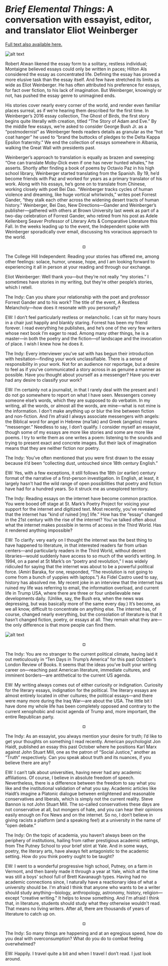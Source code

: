 # *Brief Elemental Things*: A conversation with essayist, editor, and translator Eliot Weinberger

[Full text also available here.](https://www.theindy.org/1571)

![alt text](assets/bd_el.jpg)

Robert Atwan likened the essay form to a solitary, restless individual; Montaigne believed essays could only be written in paces; Hilton Als considered the essay as concentrated life. Defining the essay has proved a more elusive task than the essay itself. And few have stretched its limits as wide as Eliot Weinberger. He has often attributed his preference for essays, for fact over fiction, to his lack of imagination. But Weinberger, knowingly or not, has pushed the essay genre to unimagined ends.

His stories cover nearly every corner of the world, and render even familiar places surreal, as if we’re hearing them described for the first time. In Weinberger’s 2016 essay collection, The Ghost of Birds, the first story begins quite literally with creation, titled “The Story of Adam and Eve.” By the middle few essays, we’re asked to consider George Bush Jr. as a “postmodernist” as Weinberger feeds readers details as granular as the “hot coat hanger” he used to “brand the buttocks of pledges to the Delta Kappa Epsilon fraternity.” We end the collection of essays somewhere in Albania, walking the Great Wall with presidents past.

Weinberger’s approach to translation is equally as brazen and sweeping: “One can translate Moby-Dick even if one has never hunted whales,” he asserts. Shortly after finding a book of poems by Octavio Paz in his high school library, Weinberger started translating from the Spanish. By 19, he’d become friends with Paz and worked for years as a primary translator of his work. Along with his essays, he’s gone on to translate from Chinese, working closely with poet Bei Dao. “Weinberger tracks cycles of human violence and dreaming, like huge vortical whirlwinds,” writes poet Forrest Gander, “they stalk each other across the widening desert tracts of human history.” Weinberger, Bei Dao, New Directions—Gander and Weinberger’s publisher—gathered with others at Brown University last week as part of a two-day celebration of Forrest Gander, who retired from his post as Adele Kellenberg Seaver Professor of Literary Arts & Comparative Literature this Fall. In the weeks leading up to the event, the Independent spoke with Weinberger sporadically over email, discussing his voracious approach to the world.

<p style="text-align: center;">¤</p>

The College Hill Independent: Reading your stories has offered me, among other feelings: solace, humor, unease, hope, and I am looking forward to experiencing it all in person at your reading and through our exchange.

Eliot Weinberger: Well thank you—but they’re not really “my stories.” I sometimes have stories in my writing, but they’re other people’s stories, which I retell.

The Indy: Can you share your relationship with the poet and professor Forrest Gander and to his work? The title of the event, A Restless Melancholy—how does it resonate with you personally?

EW: I don’t feel particularly restless or melancholic. I can sit for many hours in a chair just happily and blankly staring. Forrest has been my friend forever. I read everything he publishes, and he’s one of the very few writers whose next book I’m eager to read. Among many other things, he is a master—in both the poetry and the fiction—of landscape and the invocation of place. I wish I knew how he does it.

The Indy: Every interviewer you’ve sat with has begun their introduction with hesitation—finding your work unclassifiable. There is a sense of responsibility in your work. Not for an audience nor reportage, but a desire to feel as if you’ve communicated a story across in as genuine a manner as possible. Have you thought about yourself as a messenger? Have you ever had any desire to classify your work?

EW: I’m certainly not a journalist, in that I rarely deal with the present and I do not go somewhere to report on what I have seen. Messengers convey someone else’s words, which they are supposed to do verbatim. In my writing, all the words, or almost all the words, are mine—what is not mine is the information. I don’t make anything up or blur the line between fiction and non-fiction. And I’m afraid I always associate messengers with angels: the Biblical word for angel in Hebrew (ma’lak) and Greek (angelos) means “messenger.” Needless to say, I don’t qualify. I consider myself an essayist, though some of my essays are more like stories and some are more like poems. I try to write them as one writes a poem: listening to the sounds and trying to present exact and concrete images. But their lack of imagination means that they are neither fiction nor poetry.

The Indy: You’ve often mentioned that you were first drawn to the essay because it’d been “collecting dust, untouched since 18th century English.”

EW: Yes, with a few exceptions, it still follows the 18th (or earlier) century format of the narrative of a first-person investigation. In English, at least, it largely hasn’t had the wild range of open possibilities that poetry and fiction have had for a hundred years. So it struck me as unexplored territory.

The Indy: Reading essays on the internet have become common practice. You were booed off stage at St. Mark’s Poetry Project for voicing your support for the internet and digitized text. Most recently, you’ve revealed that the internet has “kind of ruined [my] life.” How has the “essay” changed in the 21st century with the rise of the internet? You’ve talked often about what the internet makes possible in terms of access in the Third World. Has it rendered anything impossible?

EW: To clarify: very early on I thought the internet was the best thing to have happened to literature, in that interested readers far from urban centers—and particularly readers in the Third World, without decent libraries—would suddenly have access to so much of the world’s writing. In 1994, on a panel at St Mark’s on “poetry and revolution,” I was widely ridiculed for saying that the internet was about to be a powerful political force. (Amiri Baraka, for one, responded, “The revolution is not going to come from a bunch of yuppies with laptops.”) As Fidel Castro used to say, history has absolved me. My recent joke in an interview that the internet has ruined my life was referring to email, the information overload, and current life in Trump USA, where there are three or four unbelievable new developments daily. (Unlike, say, the Bush era, when the news was depressing, but was basically more of the same every day.) It’s become, as we all know, difficult to concentrate on anything else. The internet has, of course, changed nearly everything, but the consolation of literature is that it hasn’t changed fiction, poetry, or essays at all. They remain what they are—the only difference is that more people can find them.

![alt text](assets/the-rose-of-time.jpg)

<p style="text-align: center;">¤</p>

The Indy: You are no stranger to the current political climate, having laid it out meticulously in “Ten Days in Trump’s America” for this past October’s London Review of Books. It seems that the ideas you’ve built your writing career on—reaching past American literature, immediate cultures, and imminent borders—are antithetical to the current US agenda.

EW: My writing always comes out of either curiosity or indignation. Curiosity for the literary essays, indignation for the political. The literary essays are almost entirely located in other cultures; the political essays—and there were many more during the Iraq War—are about the USA. The little bit I have done my whole life has been completely opposed and contrary to the current xenophobic and racist agenda of Trump and, more important, the entire Republican party.

<p style="text-align: center;">¤</p>

The Indy: As an essayist, you always mention your desire for truth; I’d like to get your thoughts on something I read recently. American psychologist Jon Haidt, published an essay this past October where he positions Karl Marx against John Stuart Mill, one as the patron of “Social Justice,” another as “Truth” respectively. Can you speak about truth and its nuances, if you believe there are any?

EW: I can’t talk about universities, having never had any academic affiliations. Of course, I believe in absolute freedom of speech. Nevertheless, there is a difference between the freedom to say what you like and the institutional validation of what you say. Academic articles like Haidt’s imagine a Platonic dialogue between enlightened and reasonable conservatives and liberals, which is simply not the current reality. Steve Bannon is not John Stuart Mill. The so-called conservatives these days are not conservative at all, but mongers of hate, and you can hear their opinions easily enough on Fox News and on the internet. So no, I don’t believe in giving racists a platform (and a speaking fee!) at a university in the name of “open debate.”

The Indy: On the topic of academia, you haven’t always been on the periphery of institutions, hailing from rather prestigious academic settings, from The Putney School to your brief stint at Yale. And in some ways, poetry, the literary arts, have always felt antagonistic to the academic setting. How do you think poetry ought to be taught?

EW: I went to a wonderful progressive high school, Putney, on a farm in Vermont, and then barely made it through a year at Yale, which at the time was still a boys' school full of Brett Kavanaugh types. Having had no academic connections since, I naturally have a reactionary idea of what a university should be. I'm afraid I think that anyone who wants to be a writer should study anything—biology, anthropology, astronomy, history, religion—except "creative writing." It helps to know something. And I'm afraid I think that, in literature, students should study what they otherwise wouldn't read. That means no living writers. After all, there are thousands of years of literature to catch up on.

<p style="text-align: center;">¤</p>

The Indy: So many things are happening and at an egregious speed, how do you deal with overconsumption? What do you do to combat feeling overwhelmed?

EW: Happily. I travel quite a bit and when I travel I don’t read. I just look around.
